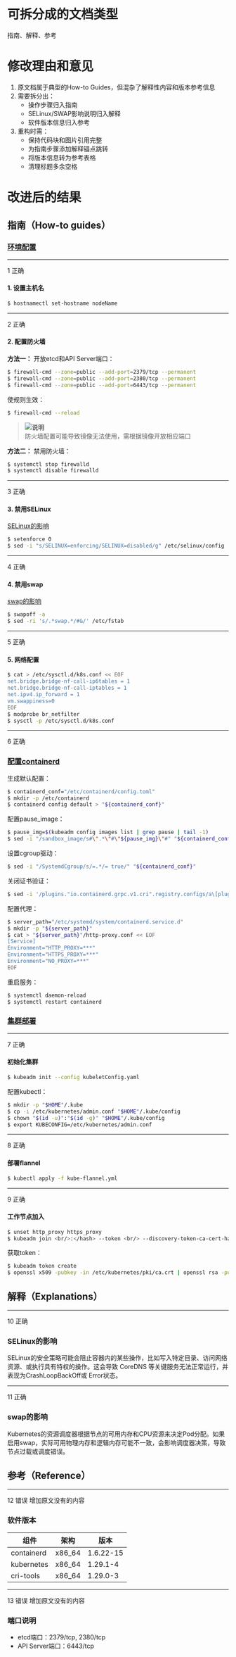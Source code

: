 # 可拆分成的文档类型
指南、解释、参考

# 修改理由和意见
1. 原文档属于典型的How-to Guides，但混杂了解释性内容和版本参考信息
2. 需要拆分出：
   - 操作步骤归入指南
   - SELinux/SWAP影响说明归入解释
   - 软件版本信息归入参考
3. 重构时需：
   - 保持代码块和图片引用完整
   - 为指南步骤添加解释锚点跳转
   - 将版本信息转为参考表格
   - 清理标题多余空格

# 改进后的结果

## 指南（How-to guides）

### [环境配置](#环境配置)
------------------------------------------------------------------------------------------------------------------------------------
1 正确
#### 1. 设置主机名
```bash
$ hostnamectl set-hostname nodeName
```
------------------------------------------------------------------------------------------------------------------------------------
2 正确
#### 2. 配置防火墙
**方法一：**
开放etcd和API Server端口：

```bash
$ firewall-cmd --zone=public --add-port=2379/tcp --permanent
$ firewall-cmd --zone=public --add-port=2380/tcp --permanent
$ firewall-cmd --zone=public --add-port=6443/tcp --permanent
```
使规则生效：
```bash
$ firewall-cmd --reload
```
> ![](public_sys-resources/icon-note.gif)**说明**  
> 防火墙配置可能导致镜像无法使用，需根据镜像开放相应端口

**方法二：**
禁用防火墙：

```bash
$ systemctl stop firewalld
$ systemctl disable firewalld
```
------------------------------------------------------------------------------------------------------------------------------------
3 正确
#### 3. 禁用SELinux
[SELinux的影响](#selinux的影响)
```bash
$ setenforce 0
$ sed -i "s/SELINUX=enforcing/SELINUX=disabled/g" /etc/selinux/config
```
------------------------------------------------------------------------------------------------------------------------------------
4 正确
#### 4. 禁用swap
[swap的影响](#swap的影响)

```bash
$ swapoff -a
$ sed -ri 's/.*swap.*/#&/' /etc/fstab
```
------------------------------------------------------------------------------------------------------------------------------------
5 正确
#### 5. 网络配置
```bash
$ cat > /etc/sysctl.d/k8s.conf << EOF
net.bridge.bridge-nf-call-ip6tables = 1
net.bridge.bridge-nf-call-iptables = 1
net.ipv4.ip_forward = 1
vm.swappiness=0
EOF
$ modprobe br_netfilter
$ sysctl -p /etc/sysctl.d/k8s.conf
```

------------------------------------------------------------------------------------------------------------------------------------
6 正确
### [配置containerd](#配置containerd)
生成默认配置：
```bash
$ containerd_conf="/etc/containerd/config.toml"
$ mkdir -p /etc/containerd
$ containerd config default > "${containerd_conf}"
```

配置pause_image：
```bash
$ pause_img=$(kubeadm config images list | grep pause | tail -1)
$ sed -i "/sandbox_image/s#\".*\"#\"${pause_img}\"#" "${containerd_conf}" 
```

设置cgroup驱动：
```bash
$ sed -i "/SystemdCgroup/s/=.*/= true/" "${containerd_conf}"
```

关闭证书验证：
```bash
$ sed -i '/plugins."io.containerd.grpc.v1.cri".registry.configs/a\[plugins."io.containerd.grpc.v1.cri".registry.configs."registry.k8s.io".tls]\n  insecure_skip_verify = true' /etc/containerd/config.toml
```

配置代理：
```bash
$ server_path="/etc/systemd/system/containerd.service.d"
$ mkdir -p "${server_path}"
$ cat > "${server_path}"/http-proxy.conf << EOF
[Service]
Environment="HTTP_PROXY=***"
Environment="HTTPS_PROXY=***"
Environment="NO_PROXY=***"
EOF
```
重启服务：
```bash
$ systemctl daemon-reload
$ systemctl restart containerd
```

### [集群部署](#集群部署)
------------------------------------------------------------------------------------------------------------------------------------
7 正确
#### 初始化集群
```bash
$ kubeadm init --config kubeletConfig.yaml
```

配置kubectl：
```bash
$ mkdir -p "$HOME"/.kube
$ cp -i /etc/kubernetes/admin.conf "$HOME"/.kube/config
$ chown "$(id -u)":"$(id -g)" "$HOME"/.kube/config
$ export KUBECONFIG=/etc/kubernetes/admin.conf
```
------------------------------------------------------------------------------------------------------------------------------------
8 正确
#### 部署flannel
```bash
$ kubectl apply -f kube-flannel.yml
```
------------------------------------------------------------------------------------------------------------------------------------
9 正确
#### 工作节点加入
```bash
$ unset http_proxy https_proxy
$ kubeadm join <br/>:</hash> --token <br/> --discovery-token-ca-cert-hash sha256:</hash>
```

获取token：
```bash
$ kubeadm token create
$ openssl x509 -pubkey -in /etc/kubernetes/pki/ca.crt | openssl rsa -pubin -outform der 2>/dev/null | openssl dgst -sha256 -hex | sed 's/^.* //'
```

## 解释（Explanations）
------------------------------------------------------------------------------------------------------------------------------------
10 正确
### SELinux的影响
SELinux的安全策略可能会阻止容器内的某些操作，比如写入特定目录、访问网络资源、或执行具有特权的操作。这会导致 CoreDNS 等关键服务无法正常运行，并表现为CrashLoopBackOff或 Error状态。

------------------------------------------------------------------------------------------------------------------------------------
11 正确
### swap的影响
Kubernetes的资源调度器根据节点的可用内存和CPU资源来决定Pod分配。如果启用swap，实际可用物理内存和逻辑内存可能不一致，会影响调度器决策，导致节点过载或调度错误。

## 参考（Reference）

------------------------------------------------------------------------------------------------------------------------------------

12 错误 增加原文没有的内容

### 软件版本

| 组件         | 架构   | 版本           |
|--------------|--------|----------------|
| containerd   | x86_64 | 1.6.22-15      |
| kubernetes   | x86_64 | 1.29.1-4       |
| cri-tools    | x86_64 | 1.29.0-3       |

------------------------------------------------------------------------------------------------------------------------------------

13 错误 增加原文没有的内容

### 端口说明

- etcd端口：2379/tcp, 2380/tcp
- API Server端口：6443/tcp